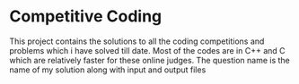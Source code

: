 
# Competitive Coding

This project contains the solutions to all the coding competitions and problems 
which i have solved till date. Most of the codes are in C++ and C which are 
relatively faster for these online judges. The question name is the 
name of my solution along with input and output files
